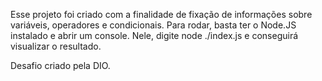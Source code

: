 Esse projeto foi criado com a finalidade de fixação de informações sobre variáveis, operadores e condicionais.
Para rodar, basta ter o Node.JS instalado e abrir um console. Nele, digite node ./index.js e conseguirá visualizar o resultado.

Desafio criado pela DIO.
